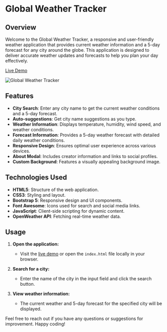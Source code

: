 # Global Weather Tracker

## Overview

Welcome to the Global Weather Tracker, a responsive and user-friendly weather application that provides current weather information and a 5-day forecast for any city around the globe. This application is designed to deliver accurate weather updates and forecasts to help you plan your day effectively.

[Live Demo](https://sankeerthini.github.io/Global-Weather-Tracker/)

![Global Weather Tracker](images/demo.png)

## Features

- **City Search**: Enter any city name to get the current weather conditions and a 5-day forecast.
- **Auto-suggestions**: Get city name suggestions as you type.
- **Weather Information**: Displays temperature, humidity, wind speed, and weather conditions.
- **Forecast Information**: Provides a 5-day weather forecast with detailed daily weather conditions.
- **Responsive Design**: Ensures optimal user experience across various devices.
- **About Modal**: Includes creator information and links to social profiles.
- **Custom Background**: Features a visually appealing background image.

## Technologies Used

- **HTML5**: Structure of the web application.
- **CSS3**: Styling and layout.
- **Bootstrap 5**: Responsive design and UI components.
- **Font Awesome**: Icons used for search and social media links.
- **JavaScript**: Client-side scripting for dynamic content.
- **OpenWeather API**: Fetching real-time weather data.

## Usage

1. **Open the application:**
   - Visit the [live demo](https://sankeerthini.github.io/Global-Weather-Tracker/) or open the `index.html` file locally in your browser.

2. **Search for a city:**
   - Enter the name of the city in the input field and click the search button.

3. **View weather information:**
   - The current weather and 5-day forecast for the specified city will be displayed.


Feel free to reach out if you have any questions or suggestions for improvement. Happy coding!

